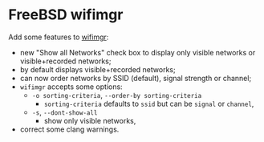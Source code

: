 # FreeBSD wifimgr

Add some features to [wifimgr](http://opal.com/freebsd/ports/net-mgmt/wifimgr/):

- new "Show all Networks" check box to display only visible networks or
  visible+recorded networks;
- by default displays visible+recorded networks;
- can now order networks by SSID (default), signal strength or
  channel;
- `wifimgr` accepts some options:
  - `-o sorting-criteria`, `--order-by sorting-criteria`
    - `sorting-criteria` defaults to `ssid` but can be `signal` or `channel`,
  - `-s`, `--dont-show-all`
	- show only visible networks,
- correct some clang warnings.
